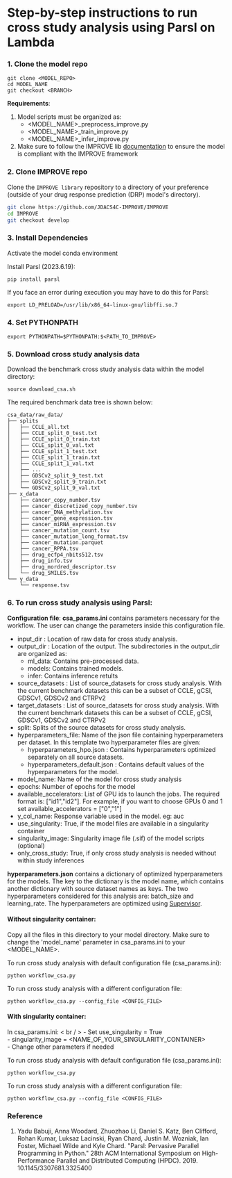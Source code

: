 
# Step-by-step instructions to run cross study analysis using Parsl on Lambda

### 1. Clone the model repo
```
git clone <MODEL_REPO>
cd MODEL_NAME
git checkout <BRANCH>
```
**Requirements**:
1. Model scripts must be organized as:
    - <MODEL_NAME>_preprocess_improve.py
    - <MODEL_NAME>_train_improve.py
    - <MODEL_NAME>_infer_improve.py
2. Make sure to follow the IMPROVE lib [documentation](https://jdacs4c-improve.github.io/docs) to ensure the model is compliant with the IMPROVE framework

### 2. Clone IMPROVE repo
Clone the `IMPROVE library` repository to a directory of your preference (outside of your drug response prediction (DRP) model's directory).

```bash
git clone https://github.com/JDACS4C-IMPROVE/IMPROVE
cd IMPROVE
git checkout develop
```

### 3. Install Dependencies
Activate the model conda environment

Install Parsl (2023.6.19):
```
pip install parsl 
```
If you face an error during execution you may have to do this for Parsl:
```
export LD_PRELOAD=/usr/lib/x86_64-linux-gnu/libffi.so.7
```

### 4. Set PYTHONPATH
```
export PYTHONPATH=$PYTHONPATH:$<PATH_TO_IMPROVE>
```

### 5. Download cross study analysis data
Download the benchmark cross study analysis data within the model directory:
```
source download_csa.sh
```
The required benchmark data tree is shown below:
```
csa_data/raw_data/
├── splits
│   ├── CCLE_all.txt
│   ├── CCLE_split_0_test.txt
│   ├── CCLE_split_0_train.txt
│   ├── CCLE_split_0_val.txt
│   ├── CCLE_split_1_test.txt
│   ├── CCLE_split_1_train.txt
│   ├── CCLE_split_1_val.txt
│   ├── ...
│   ├── GDSCv2_split_9_test.txt
│   ├── GDSCv2_split_9_train.txt
│   └── GDSCv2_split_9_val.txt
├── x_data
│   ├── cancer_copy_number.tsv
│   ├── cancer_discretized_copy_number.tsv
│   ├── cancer_DNA_methylation.tsv
│   ├── cancer_gene_expression.tsv
│   ├── cancer_miRNA_expression.tsv
│   ├── cancer_mutation_count.tsv
│   ├── cancer_mutation_long_format.tsv
│   ├── cancer_mutation.parquet
│   ├── cancer_RPPA.tsv
│   ├── drug_ecfp4_nbits512.tsv
│   ├── drug_info.tsv
│   ├── drug_mordred_descriptor.tsv
│   └── drug_SMILES.tsv
└── y_data
    └── response.tsv
```

### 6. To run cross study analysis using Parsl:
**Configuration file**:
**csa_params.ini** contains parameters necessary for the workflow. The user can change the parameters inside this configuration file.

 - input_dir : Location of raw data for cross study analysis. 
 - output_dir : Location of the output. The subdirectories in the output_dir are organized as:
    - ml_data: Contains pre-processed data.
    - models: Contains trained models.
    - infer: Contains inference retults
 - source_datasets : List of source_datasets for cross study analysis. With the current benchmark datasets this can be a subset of CCLE, gCSI, GDSCv1, GDSCv2 and CTRPv2
 - target_datasets : List of source_datasets for cross study analysis. With the current benchmark datasets this can be a subset of CCLE, gCSI, GDSCv1, GDSCv2 and CTRPv2
 - split: Splits of the source datasets for cross study analysis.
 - hyperparameters_file: Name of the json file containing hyperparameters per dataset. In this template two hyperparameter files are given:
    - hyperparameters_hpo.json : Contains hyperparameters optimized separately on all source datasets.
    - hyperparameters_default.json : Contains default values of the hyperparameters for the model.
 - model_name: Name of the model for cross study analysis
 - epochs: Number of epochs for the model
 - available_accelerators: List of GPU ids to launch the jobs. The required format is: ["id1","id2"]. For example, if you want to choose GPUs 0 and 1 set available_accelerators = ["0","1"]
 - y_col_name: Response variable used in the model. eg: auc
 - use_singularity: True, if the model files are available in a singularity container
 - singularity_image: Singularity image file (.sif) of the model scripts (optional)
 - only_cross_study: True, if only cross study analysis is needed without within study inferences

**hyperparameters.json** contains a dictionary of optimized hyperparameters for the models. The key to the dictionary is the model name, which contains another dictionary with source dataset names as keys. The two hyperparameters considered for this analysis are: batch_size and learning_rate. 
The hyperparameters are optimized using [Supervisor](https://github.com/JDACS4C-IMPROVE/HPO).

#### Without singularity container:

Copy all the files in this directory to your model directory. Make sure to change the 'model_name' parameter in csa_params.ini to your <MODEL_NAME>.

To run cross study analysis with default configuration file (csa_params.ini):
```
python workflow_csa.py
```
 To run cross study analysis with a different configuration file:
```
python workflow_csa.py --config_file <CONFIG_FILE>
```

#### With singularity container:
In csa_params.ini: < br / >
    - Set use_singularity = True  
    - singularity_image = <NAME_OF_YOUR_SINGULARITY_CONTAINER>  
    - Change other parameters if needed  

To run cross study analysis with default configuration file (csa_params.ini):
```
python workflow_csa.py
```
To run cross study analysis with a different configuration file:
```
python workflow_csa.py --config_file <CONFIG_FILE>
```


### Reference
1.	Yadu Babuji, Anna Woodard, Zhuozhao Li, Daniel S. Katz, Ben Clifford, Rohan Kumar, Luksaz Lacinski, Ryan Chard, Justin M. Wozniak, Ian Foster, Michael Wilde and Kyle Chard. "Parsl: Pervasive Parallel Programming in Python." 28th ACM International Symposium on High-Performance Parallel and Distributed Computing (HPDC). 2019. 10.1145/3307681.3325400